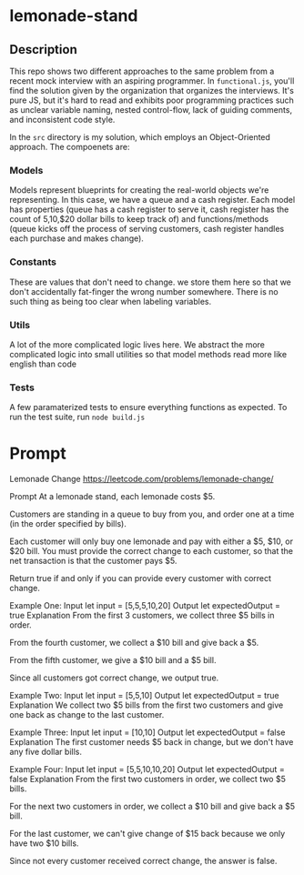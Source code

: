 # lemonade-stand

## Description

This repo shows two different approaches to the same problem from a recent mock interview with an aspiring programmer. 
In `functional.js`, you'll find the solution given by the organization that organizes the interviews. It's pure JS, but it's hard to read and exhibits poor programming practices such as unclear variable naming, nested control-flow, lack of guiding comments, and inconsistent code style.

In the `src` directory is my solution, which employs an Object-Oriented approach. The compoenets are:

### Models
Models represent blueprints for creating the real-world objects we're representing. In this case, we have a queue and a cash register. Each model has properties (queue has a cash register to serve it, cash register has the count of $5,$10,$20 dollar bills to keep track of) and functions/methods (queue kicks off the process of serving customers, cash register handles each purchase and makes change).

### Constants
These are values that don't need to change. we store them here so that we don't accidentally fat-finger the wrong number somewhere. There is no such thing as being too clear when labeling variables.

### Utils
A lot of the more complicated logic lives here. We abstract the more complicated logic into small utilities so that model methods read more like english than code

### Tests
A few paramaterized tests to ensure everything functions as expected. To run the test suite, run `node build.js`

# Prompt

Lemonade Change
https://leetcode.com/problems/lemonade-change/

Prompt
At a lemonade stand, each lemonade costs $5.

Customers are standing in a queue to buy from you, and order one at a time (in the order specified by bills).

Each customer will only buy one lemonade and pay with either a $5, $10, or $20 bill. You must provide the correct change to each customer, so that the net transaction is that the customer pays $5.

Return true if and only if you can provide every customer with correct change.

Example One:
Input
let input = [5,5,5,10,20]
Output
let expectedOutput = true
Explanation
From the first 3 customers, we collect three $5 bills in order.

From the fourth customer, we collect a $10 bill and give back a $5.

From the fifth customer, we give a $10 bill and a $5 bill.

Since all customers got correct change, we output true.

Example Two:
Input
let input = [5,5,10]
Output
let expectedOutput = true
Explanation
We collect two $5 bills from the first two customers and give one back as change to the last customer.

Example Three:
Input
let input = [10,10]
Output
let expectedOutput = false
Explanation
The first customer needs $5 back in change, but we don't have any five dollar bills.

Example Four:
Input
let input = [5,5,10,10,20]
Output
let expectedOutput = false
Explanation
From the first two customers in order, we collect two $5 bills.

For the next two customers in order, we collect a $10 bill and give back a $5 bill.

For the last customer, we can't give change of $15 back because we only have two $10 bills.

Since not every customer received correct change, the answer is false.
